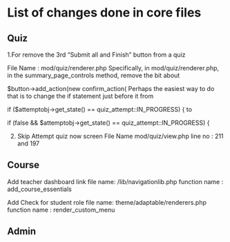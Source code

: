 # List of changes done in core files

## Quiz

1.For remove the 3rd “Submit all and Finish” button from a quiz

File Name : mod/quiz/renderer.php
Specifically, in mod/quiz/renderer.php, in the summary_page_controls method, remove the bit about

$button->add_action(new confirm_action(
Perhaps the easiest way to do that is to change the if statement just before it from

if ($attemptobj->get_state() == quiz_attempt::IN_PROGRESS) {
to

if (false && $attemptobj->get_state() == quiz_attempt::IN_PROGRESS) {

2. Skip Attempt quiz now screen 
File Name mod/quiz/view.php
line no : 211 and 197



## Course

Add teacher dashboard link 
file name: /lib/navigationlib.php 
function name : add_course_essentials


Add Check for student role
file name: theme/adaptable/renderers.php
function name : render_custom_menu



## Admin

